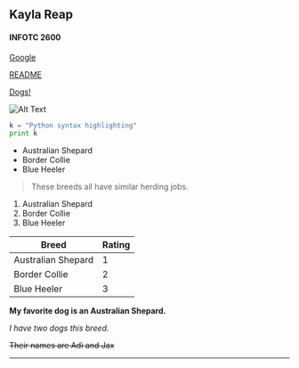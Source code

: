 ## Kayla Reap

#### INFOTC 2600

[Google](https://www.google.com)

[README](https://github.com/knrwdm/Challenge-2/blob/master/README.md)

[Dogs!](https://github.com/knrwdm/Challenge-2/blob/master/IMG_6427.JPG?raw=true)

![Alt Text](https://octodex.github.com/images/octofez.png)

```python
k = "Python syntax highlighting"
print k
```

* Australian Shepard
* Border Collie
* Blue Heeler

> These breeds all have similar herding jobs.

1. Australian Shepard
2. Border Collie
3. Blue Heeler

Breed               |          Rating
-------------       |       -------------
Australian Shepard  |              1
Border Collie       |              2
Blue Heeler         |              3

__My favorite dog is an Australian Shepard.__

_I have two dogs this breed._

~~Their names are Adi and Jax~~

---
